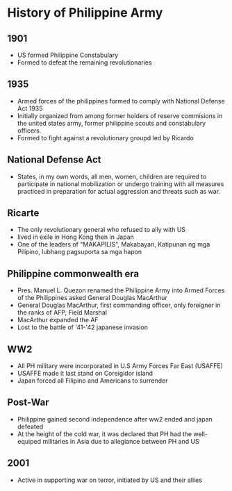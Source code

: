 # History of Philippine Army

## 1901
* US formed Philippine Constabulary
* Formed to defeat the remaining revolutionaries

## 1935
* Armed forces of the philippines formed to comply with National Defense Act 1935
* Initially organized from among former holders of reserve commisions in the united states army, former philippine scouts and constabulary officers.
* Formed to fight against a revolutionary groupd led by Ricardo

## National Defense Act
* States, in my own words, all men, women, children are required to participate in national mobilization or undergo training with all measures practiced in preparation for actual aggression and threats such as war. 

## Ricarte
* The only revolutionary general who refused to ally with US
* lived in exile in Hong Kong then in Japan
* One of the leaders of "MAKAPILIS", Makabayan, Katipunan ng mga Pilipino, lubhang pagsuporta sa mga hapon

## Philippine commonwealth era
* Pres. Manuel L. Quezon renamed the Philippine Army into Armed Forces of the Philippines asked General Douglas MacArthur
* General Douglas MacArthur, first commanding officer, only foreigner in the ranks of AFP, Field Marshal
* MacArthur expanded the AF 
* Lost to the battle of '41-'42 japanese invasion

## WW2
* All PH military were incorporated in U.S Army Forces Far East (USAFFE)
* USAFFE made it last stand on Coreigidor island
* Japan forced all Filipino and Americans to surrender

## Post-War
* Philippine gained second independence after ww2 ended and japan defeated
* At the height of the cold war, it was declared that PH had the well-equiped militaries in Asia due to allegiance between PH and US

## 2001
* Active in supporting war on terror, initiated by US and their allies
